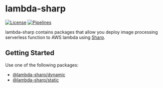 # lambda-sharp

[![License][license_badge]][license] [![Pipelines][pipelines_badge]][pipelines]

lambda-sharp contains packages that allow you deploy image processing serverless function to AWS lambda using [Sharp][sharpjs].

## Getting Started

Use one of the following packages:

- [@lambda-sharp/dynamic][dynamic]
- [@lambda-sharp/static][static]

[license]: https://github.com/joshuaavalon/lambda-sharp/blob/master/LICENSE
[license_badge]: https://img.shields.io/github/license/joshuaavalon/lambda-sharp
[pipelines]: https://github.com/joshuaavalon/lambda-sharp/actions
[pipelines_badge]: https://github.com/joshuaavalon/lambda-sharp/workflows/Master/badge.svg
[sharpjs]: https://sharp.pixelplumbing.com/
[dynamic]: ./packages/dynamic/README.md
[static]: ./packages/static/README.md
